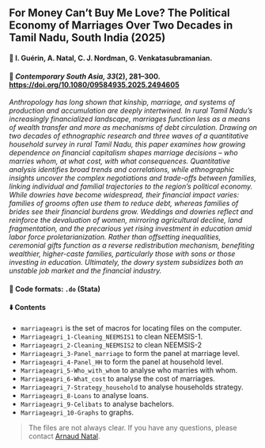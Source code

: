 ## For Money Can’t Buy Me Love? The Political Economy of Marriages Over Two Decades in Tamil Nadu, South India (2025)

#### :raising_hand: I. Guérin, A. Natal, C. J. Nordman, G. Venkatasubramanian.

#### :newspaper: *Contemporary South Asia, 33*(2), 281–300. https://doi.org/10.1080/09584935.2025.2494605

*Anthropology has long shown that kinship, marriage, and systems of production and accumulation are deeply intertwined. In rural Tamil Nadu’s increasingly financialized landscape, marriages function less as a means of wealth transfer and more as mechanisms of debt circulation. Drawing on two decades of ethnographic research and three waves of a quantitative household survey in rural Tamil Nadu, this paper examines how growing dependence on financial capitalism shapes marriage decisions – who marries whom, at what cost, with what consequences. Quantitative analysis identifies broad trends and correlations, while ethnographic insights uncover the complex negotiations and trade-offs between families, linking individual and familial trajectories to the region’s political economy. While dowries have become widespread, their financial impact varies: families of grooms often use them to reduce debt, whereas families of brides see their financial burdens grow. Weddings and dowries reflect and reinforce the devaluation of women, mirroring agricultural decline, land fragmentation, and the precarious yet rising investment in education amid labor force proletarianization. Rather than offsetting inequalities, ceremonial gifts function as a reverse redistribution mechanism, benefiting wealthier, higher-caste families, particularly those with sons or those investing in education. Ultimately, the dowry system subsidizes both an unstable job market and the financial industry.*

#### :memo: Code formats: `.do` (Stata)

#### :arrow_down: Contents

* `marriageagri`  is the set of macros for locating files on the computer.
* `Marriageagri_1-Cleaning_NEEMSIS1` to clean NEEMSIS-1.
* `Marriageagri_2-Cleaning_NEEMSIS2` to clean NEEMSIS-2
* `Marriageagri_3-Panel_marriage` to form the panel at marriage level.
* `Marriageagri_4-Panel_HH` to form the panel at household level.
* `Marriageagri_5-Who_with_whom` to analyse who marries with whom.
* `Marriageagri_6-What_cost` to analyse the cost of marriages.
* `Marriageagri_7-Strategy_household` to analyse households strategy.
* `Marriageagri_8-Loans` to analyse loans.
* `Marriageagri_9-Celibats` to analyse bachelors.
* `Marriageagri_10-Graphs` to graphs.

> The files are not always clear. If you have any questions, please contact [Arnaud Natal](https://neemsis.hypotheses.org/team/arnaud-natal).

